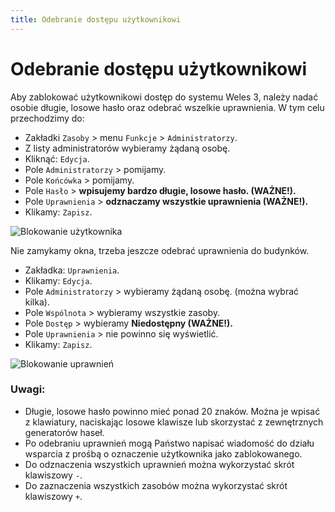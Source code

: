 ```yaml
---
title: Odebranie dostępu użytkownikowi
---
```


# Odebranie dostępu użytkownikowi

Aby zablokować użytkownikowi dostęp do systemu Weles 3, należy nadać osobie długie, losowe hasło oraz odebrać wszelkie uprawnienia. W tym celu przechodzimy do:

- Zakładki `Zasoby` > menu `Funkcje` > `Administratorzy`.
- Z listy administratorów wybieramy żądaną osobę.
- Kliknąć: `Edycja`.
- Pole `Administratorzy` > pomijamy.
- Pole `Końcówka` > pomijamy.
- Pole `Hasło` > **wpisujemy bardzo długie, losowe hasło. (WAŻNE!).**
- Pole `Uprawnienia` > **odznaczamy wszystkie uprawnienia (WAŻNE!).**
- Klikamy: `Zapisz`.

![Blokowanie użytkownika](blockuser1.gif)

Nie zamykamy okna, trzeba jeszcze odebrać uprawnienia do budynków.

- Zakładka: `Uprawnienia`.
- Klikamy: `Edycja`.
- Pole `Administratorzy` > wybieramy żądaną osobę. (można wybrać kilka).
- Pole `Wspólnota` > wybieramy wszystkie zasoby.
- Pole `Dostęp` > wybieramy **Niedostępny (WAŻNE!).**
- Pole `Uprawnienia` > nie powinno się wyświetlić.
- Klikamy: `Zapisz`.

![Blokowanie uprawnień](blockuser2.gif)

### Uwagi:

- Długie, losowe hasło powinno mieć ponad 20 znaków. Można je wpisać z klawiatury, naciskając losowe klawisze lub skorzystać z zewnętrznych generatorów haseł.
- Po odebraniu uprawnień mogą Państwo napisać wiadomość do działu wsparcia z prośbą o oznaczenie użytkownika jako zablokowanego.
- Do odznaczenia wszystkich uprawnień można wykorzystać skrót klawiszowy `-`.
- Do zaznaczenia wszystkich zasobów można wykorzystać skrót klawiszowy `+`.